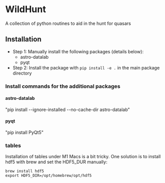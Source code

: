 # WildHunt
A collection of python routines to aid in the hunt for quasars


## Installation 

- Step 1: Manually install the following packages (details below):
	- astro-datalab
	- pyqt
- Step 2: Install the package with `pip install -e .` in the main package directory 


### Install commands for the additional packages
#### astro-datalab 
"pip install --ignore-installed --no-cache-dir astro-datalab"

#### pyqt 
"pip install PyQt5"

### tables
Installation of tables under M1 Macs is a bit tricky.  One solution is to install hdf5 with brew and set the HDF5_DUR manually:

```
brew install hdf5
export HDF5_DIR=/opt/homebrew/opt/hdf5
```